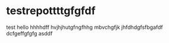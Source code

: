 # testrepottttgfgfdf
test
hello
hhhhdff
hvjhjhutgfngfhhg
mbvchgfjk
jhfdhdgfsfbgafdf
dcfgeffgfgfg
asddf
